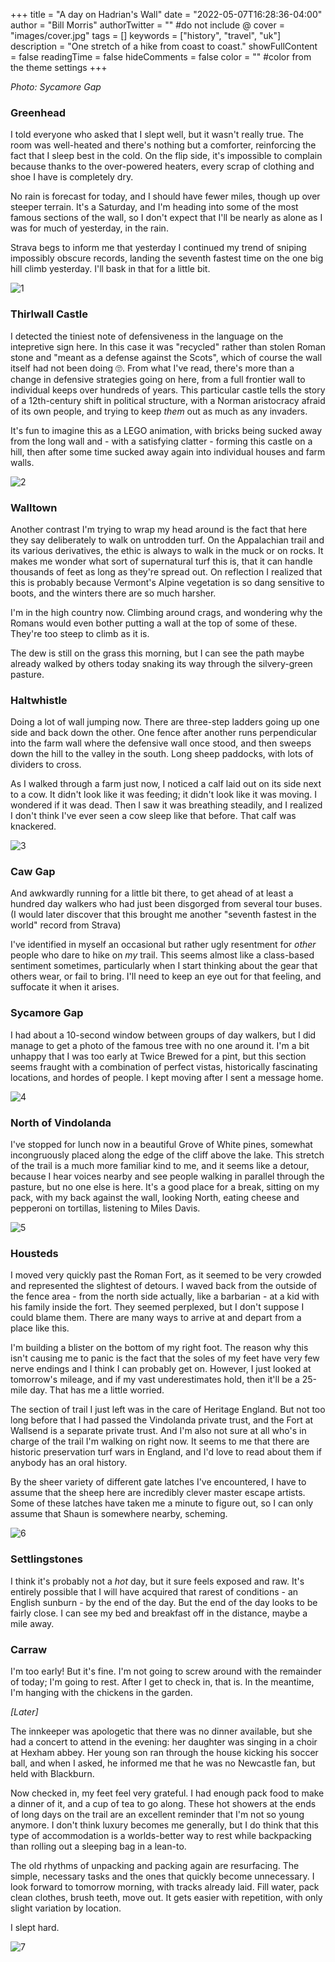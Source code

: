 +++
title = "A day on Hadrian's Wall"
date = "2022-05-07T16:28:36-04:00"
author = "Bill Morris"
authorTwitter = "" #do not include @
cover = "images/cover.jpg"
tags = []
keywords = ["history", "travel", "uk"]
description = "One stretch of a hike from coast to coast."
showFullContent = false
readingTime = false
hideComments = false
color = "" #color from the theme settings
+++

_Photo: Sycamore Gap_

### Greenhead
I told everyone who asked that I slept well, but it wasn't really true. The room was well-heated and there's nothing but a comforter, reinforcing the fact that I sleep best in the cold. On the flip side, it's impossible to complain because thanks to the over-powered heaters, every scrap of clothing and shoe I have is completely dry.

No rain is forecast for today, and I should have fewer miles, though up over steeper terrain. It's a Saturday, and I'm heading into some of the most famous sections of the wall, so I don't expect that I'll be nearly as alone as I was for much of yesterday, in the rain.

Strava begs to inform me that yesterday I continued my trend of sniping impossibly obscure records, landing the seventh fastest time on the one big hill climb yesterday. I'll bask in that for a little bit.

![1](images/1.jpg)

### Thirlwall Castle
I detected the tiniest note of defensiveness in the language on the intepretive sign here. In this case it was "recycled" rather than stolen Roman stone and "meant as a defense against the Scots", which of course the wall itself had not been doing 🙄. From what I've read, there's more than a change in defensive strategies going on here, from a full frontier wall to individual keeps over hundreds of years. This particular castle tells the story of a 12th-century shift in political structure, with a Norman aristocracy afraid of its own people, and trying to keep _them_ out as much as any invaders.

It's fun to imagine this as a LEGO animation, with bricks being sucked away from the long wall and - with a satisfying clatter - forming this castle on a hill, then after some time sucked away again into individual houses and farm walls.

![2](images/2.jpg)

### Walltown
Another contrast I'm trying to wrap my head around is the fact that here they say deliberately to walk on untrodden turf. On the Appalachian trail and its various derivatives, the ethic is always to walk in the muck or on rocks. It makes me wonder what sort of supernatural turf this is, that it can handle thousands of feet as long as they're spread out. On reflection I realized that this is probably because Vermont's Alpine vegetation is so dang sensitive to boots, and the winters there are so much harsher. 

I'm in the high country now. Climbing around crags, and wondering why the Romans would even bother putting a wall at the top of some of these. They're too steep to climb as it is.

The dew is still on the grass this morning, but I can see the path maybe already walked by others today snaking its way through the silvery-green pasture.

### Haltwhistle
Doing a lot of wall jumping now. There are three-step ladders going up one side and back down the other. One fence after another runs perpendicular into the farm wall where the defensive wall once stood, and then sweeps down the hill to the valley in the south. Long sheep paddocks, with lots of dividers to cross.

As I walked through a farm just now, I noticed a calf laid out on its side next to a cow. It didn't look like it was feeding; it didn't look like it was moving. I wondered if it was dead. Then I saw it was breathing steadily, and I realized I don't think I've ever seen a cow sleep like that before. That calf was knackered.

![3](images/3.jpg)

### Caw Gap
And awkwardly running for a little bit there, to get ahead of at least a hundred day walkers who had just been disgorged from several tour buses. (I would later discover that this brought me another "seventh fastest in the world" record from Strava)

I've identified in myself an occasional but rather ugly resentment for _other_ people who dare to hike on _my_ trail. This seems almost like a class-based sentiment sometimes, particularly when I start thinking about the gear that others wear, or fail to bring. I'll need to keep an eye out for that feeling, and suffocate it when it arises.

### Sycamore Gap
I had about a 10-second window between groups of day walkers, but I did manage to get a photo of the famous tree with no one around it. I'm a bit unhappy that I was too early at Twice Brewed for a pint, but this section seems fraught with a combination of perfect vistas, historically fascinating locations, and hordes of people. I kept moving after I sent a message home.

![4](images/4.jpg)

### North of Vindolanda
I've stopped for lunch now in a beautiful Grove of White pines, somewhat incongruously placed along the edge of the cliff above the lake. This stretch of the trail is a much more familiar kind to me, and it seems like a detour, because I hear voices nearby and see people walking in parallel through the pasture, but no one else is here. It's a good place for a break, sitting on my pack, with my back against the wall, looking North, eating cheese and pepperoni on tortillas, listening to Miles Davis.

![5](images/5.jpg)

### Housteds
I moved very quickly past the Roman Fort, as it seemed to be very crowded and represented the slightest of detours. I waved back from the outside of the fence area - from the north side actually, like a barbarian - at a kid with his family inside the fort. They seemed perplexed, but I don't suppose I could blame them. There are many ways to arrive at and depart from a place like this.

I'm building a blister on the bottom of my right foot. The reason why this isn't causing me to panic is the fact that the soles of my feet have very few nerve endings and I think I can probably get on. However, I just looked at tomorrow's mileage, and if my vast underestimates hold, then it'll be a 25-mile day. That has me a little worried.

The section of trail I just left was in the care of Heritage England. But not too long before that I had passed the Vindolanda private trust, and the Fort at Wallsend is a separate private trust. And I'm also not sure at all who's in charge of the trail I'm walking on right now. It seems to me that there are historic preservation turf wars in England, and I'd love to read about them if anybody has an oral history.

By the sheer variety of different gate latches I've encountered, I have to assume that the sheep here are incredibly clever master escape artists. Some of these latches have taken me a minute to figure out, so I can only assume that Shaun is somewhere nearby, scheming.

![6](images/6.jpg)

### Settlingstones
I think it's probably not a _hot_ day, but it sure feels exposed and raw. It's entirely possible that I will have acquired that rarest of conditions - an English sunburn - by the end of the day. But the end of the day looks to be fairly close. I can see my bed and breakfast off in the distance, maybe a mile away.

### Carraw
I'm too early! But it's fine. I'm not going to screw around with the remainder of today; I'm going to rest. After I get to check in, that is. In the meantime, I'm hanging with the chickens in the garden.

_[Later]_

The innkeeper was apologetic that there was no dinner available, but she had a concert to attend in the evening: her daughter was singing in a choir at Hexham abbey. Her young son ran through the house kicking his soccer ball, and when I asked, he informed me that he was no Newcastle fan, but held with Blackburn.

Now checked in, my feet feel very grateful. I had enough pack food to make a dinner of it, and a cup of tea to go along. These hot showers at the ends of long days on the trail are an excellent reminder that I'm not so young anymore. I don't think luxury becomes me generally, but I do think that this type of accommodation is a worlds-better way to rest while backpacking than rolling out a sleeping bag in a lean-to.

The old rhythms of unpacking and packing again are resurfacing. The simple, necessary tasks and the ones that quickly become unnecessary. I look forward to tomorrow morning, with tracks already laid. Fill water, pack clean clothes, brush teeth, move out. It gets easier with repetition, with only slight variation by location.

I slept hard.

![7](images/7.jpg)
